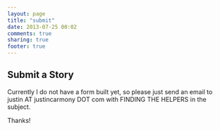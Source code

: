 ```yaml
---
layout: page
title: "submit"
date: 2013-07-25 00:02
comments: true
sharing: true
footer: true
---
```


## Submit a Story

Currently I do not have a form built yet, so please just send an email to 
justin AT justincarmony DOT com with FINDING THE HELPERS in the subject.

Thanks!